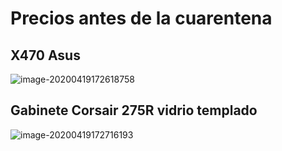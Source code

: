 # Precios antes de la cuarentena



## X470 Asus

![image-20200419172618758](C:\Users\fegar\Documents\Notes\image-20200419172618758.png)

## Gabinete Corsair 275R vidrio templado

![image-20200419172716193](C:\Users\fegar\Documents\Notes\image-20200419172716193.png)

